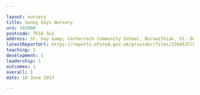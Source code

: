 ```yaml
---

layout: nursery
title: Sunny Days Nursery
urn: 102860
postcode: TR16 5LG
address: St. Day &amp; Carharrack Community School, Burnwithian, St. Day, Redruth, Cornwall, TR16 5LG
latestReportUrl: https://reports.ofsted.gov.uk/provider/files/2704537/urn/102860.pdf
teaching: 1
development: 1
leadership: 1
outcomes: 1
overall: 1
date: 16 June 2017

---
```

